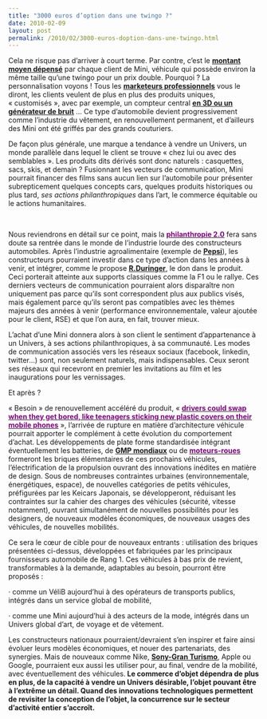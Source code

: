 ```yaml
---
title: "3000 euros d’option dans une twingo ?"
date: 2010-02-09
layout: post
permalink: /2010/02/3000-euros-doption-dans-une-twingo.html
---
```


<p class="MsoNormal"><span>Cela ne risque pas d’arriver à court terme. Par contre, c’est le <strong><span style="text-decoration: underline"><a href="http://www.lesechos.fr/info/metiers/020343181554-la-mini-se-multiplie-pour-rester-dans-la-course.html">montant moyen dépensé</a></span></strong> par chaque client de Mini, véhicule qui possède environ la même taille qu’une twingo pour un prix double. Pourquoi ? La personnalisation voyons ! Tous les <strong><span style="text-decoration: underline"><a href="/2010/02/les-automobilistes-vont-configurer-leurs-voitures-en-fonction-de-leurs-besoins.html">marketeurs professionnels</a></span></strong> vous le diront, les clients veulent de plus en plus des produits uniques, « customisés », avec par exemple, un compteur central <strong><span style="text-decoration: underline"><a href="/2010/01/quand-le-virtuel-donnera-plus-de-sensations-reelles-que-le-reel.html">en 3D ou un générateur de bruit</a></span></strong> … Ce type d’automobile devient progressivement comme l’industrie du vêtement, en renouvellement permanent, et d’ailleurs des Mini ont été griffés par des grands couturiers.</span></p> <p class="MsoNormal"><span></span></p> <p class="MsoNormal"><span>De façon plus générale, une marque a tendance à vendre un Univers, un monde parallèle dans lequel le client se trouve « chez lui ou avec des semblables ». Les produits dits dérivés sont donc naturels : casquettes, sacs, skis, et demain ? Fusionnant les vecteurs de communication, Mini pourrait financer des films sans aucun lien sur l’automobile pour présenter subrepticement quelques concepts cars, quelques produits historiques ou plus tard, <em>ses actions philanthropiques</em> dans l’art, le commerce équitable ou le actions humanitaires.</span></p> <p class="MsoNormal"><span>  </span></p>   <!--more-->  <p class="MsoNormal"><span>Nous reviendrons en détail sur ce point, mais la <strong><span style="text-decoration: underline"><a href="http://fontainedepierres.blogspot.com/"><font color="#800080">philanthropie 2.0</font></a></span></strong> fera sans doute sa rentrée dans le monde de l’industrie lourde des constructeurs automobiles. Après l’industrie agroalimentaire (exemple de <strong><span style="text-decoration: underline"><a href="http://fontainedepierres.blogspot.com/2009/12/le-debut-dune-nouvelle-ere.html">Pepsi</a></span></strong>), les constructeurs pourraient investir dans ce type d’action dans les années à venir, et intégrer, comme le propose <strong><span style="text-decoration: underline"><a href="http://smartfutur.blogspirit.com/archive/2010/01/09/la-generosite-integree-tendance-de-la-prochaine-decennie.html">R.Duringer</a></span></strong>, le don dans le produit. Ceci porterait atteinte aux supports classiques comme la F1 ou le rallye. Ces derniers vecteurs de communication pourraient alors disparaître non uniquement pas parce qu’ils sont correspondent plus aux publics visés, mais également parce qu’ils seront pas compatibles avec les thèmes majeurs des années à venir (performance environnementale, valeur ajoutée pour le client, RSE) et que l’on aura, en fait, trouver mieux.</span></p> <p class="MsoNormal"><span></span></p> <p class="MsoNormal"><span>L’achat d’une Mini donnera alors à son client le sentiment d’appartenance à un Univers, à ses actions philanthropiques, à sa communauté. Les modes de communication associés vers les réseaux sociaux (facebook, linkedin, twitter…) sont, non seulement naturels, mais indispensables. Ceux seront ses réseaux qui recevront en premier les invitations au film et les inaugurations pour les vernissages.</span></p> <p class="MsoNormal"><span></span></p> <p class="MsoNormal"><span>Et après ?</span></p> <p class="MsoNormal"><span></span></p> <p class="MsoNormal"><span>« Besoin » de renouvellement accéléré du produit, « <strong><span style="text-decoration: underline"><a href="http://www.ft.com/cms/s/0/04a8bb04-11e7-11df-b6e3-00144feab49a,dwp_uuid=56ee71d8-0fb7-11df-bc45-00144feabdc0.html"><font color="#800080">drivers could swap when they get bored, like teenagers sticking new plastic covers on their mobile phones</font></a></span></strong> », l’arrivée de rupture en matière d’architecture véhicule pourrait apporter le complément à cette évolution du comportement d’achat. Les développements de plate forme standardisée intégrant éventuellement les batteries, de <strong><span style="text-decoration: underline"><a href="/2010/01/qui-sera-capable-de-faire-un-gmp-de-20-kw-au-meilleur-prix-.html">GMP mondiaux</a></span></strong> ou de <strong><span style="text-decoration: underline"><a href="http://www.ft.com/cms/s/0/04a8bb04-11e7-11df-b6e3-00144feab49a,dwp_uuid=56ee71d8-0fb7-11df-bc45-00144feabdc0.html"><font color="#800080">moteurs-roues</font></a></span></strong> formeront les briques élémentaires de ces prochains véhicules, l’électrification de la propulsion ouvrant des innovations inédites en matière de design. Sous de nombreuses contraintes urbaines (environnementale, énergétiques, espace), de nouvelles catégories de petits véhicules, préfigurées par les Keicars Japonais, se développeront, réduisant les contraintes sur la cahier des charges des véhicules (sécurité, vitesse notamment), ouvrant simultanément de nouvelles possibilités pour les designers, de nouveaux modèles économiques, de nouveaux usages des véhicules, de nouvelles mobilités.</span></p> <p class="MsoNormal"><span></span></p> <p class="MsoNormal"><span>Ce sera le cœur de cible pour de nouveaux entrants : utilisation des briques présentées ci-dessus, développées et fabriquées par les principaux fournisseurs automobile de Rang 1. Ces véhicules à bas prix de revient, transformables à la demande, adaptables au besoin, pourront être proposés :</span></p> <p class="MsoNormal"><span><span>·<span> </span></span></span><span dir="ltr"><span>comme un VéliB aujourd’hui à des opérateurs de transports publics, intégrés dans un service global de mobilité,</span></span></p> <p class="MsoNormal"><span><span>·<span> </span></span></span><span dir="ltr"><span>comme une Mini aujourd’hui à des acteurs de la mode, intégrés dans un Univers global d’art, de voyage et de vêtement.</span></span></p> <p class="MsoNormal"><span></span></p> <p class="MsoNormal"><span>Les constructeurs nationaux pourraient/devraient s’en inspirer et faire ainsi évoluer leurs modèles économiques, et nouer des partenariats, des synergies. Mais de nouveaux comme Nike, <strong><span style="text-decoration: underline"><a href="/2010/01/quand-le-virtuel-donnera-plus-de-sensations-reelles-que-le-reel.html">Sony-Gran Turismo</a></span></strong>, Apple ou Google, pourraient eux aussi les utiliser pour, au final, vendre de la mobilité, avec éventuellement des véhicules.<strong> Le commerce d’objet dépendra de plus en plus, de la capacité à vendre un Univers désirable, l’objet pouvant être à l’extrême un détail. Quand des innovations technologiques permettent de revisiter la conception de l’objet, la concurrence sur le secteur d’activité entier s’accroît.</strong></span></p>